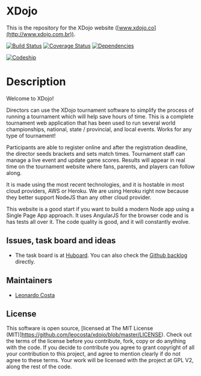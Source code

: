 # XDojo

This is the repository for the XDojo website ([www.xdojo.co](http://www.xdojo.com.br)). 

[![Build Status](https://travis-ci.org/leocosta/xdojo.png)](https://travis-ci.org/leocosta/xdojo)
[![Coverage Status](https://coveralls.io/repos/leocosta/atelies/xdojo.png)](https://coveralls.io/r/leocosta/xdojo)
[![Dependencies](https://gemnasium.com/leocosta/xdojo.png)](https://gemnasium.com/leocosta/xdojo)

[![Codeship](https://www.codeship.io/projects/5399b800-b067-0131-a262-6660aa17add9/status)](https://www.codeship.io/projects/5399b800-b067-0131-a262-6660aa17add9/status)

# Description

Welcome to XDojo!

Directors can use the XDojo tournament software to simplify the process of running a tournament which will help save hours of time. This is a complete tournament web application that has been used to run several world championships, national, state / provincial, and local events. Works for any type of tournament! 

Participants are able to register online and after the registration deadline, the director seeds brackets and sets match times. Tournament staff can manage a live event and update game scores. Results will appear in real time on the tournament website where fans, parents, and players can follow along. 

It is made using the most recent technologies, and it is hostable in most cloud providers, AWS or Heroku. We are using Heroku
right now because they better support NodeJS than any other cloud provider.

This website is a good start if you want to build a modern Node app using a Single Page App approach. It uses AngularJS for the
browser code and is has tests all over it. The code quality is good, and it will constantly evolve.

## Issues, task board and ideas

* The task board is at [Huboard](https://huboard.com/leocosta/xdojo). You can also check the [Github backlog](https://github.com/leocosta/xdojo/issues) directly.

## Maintainers

* [Leonardo Costa](http://twitter.com/leoccosta/)

## License

This software is open source, [licensed at The MIT License (MIT)]https://github.com/leocosta/xdojo/blob/master/LICENSE). Check out the terms of the license before you contribute, fork, copy or do anything with the code. If you decide to contribute you agree to grant copyright of all your contribution to this project, and agree to mention clearly if do not agree to these terms. Your work will be licensed with the project at GPL V2, along the rest of the code.